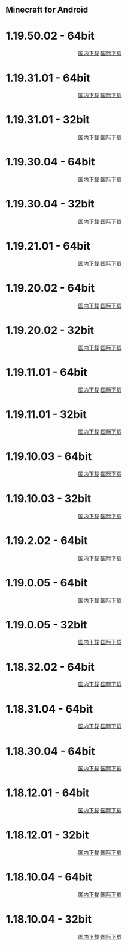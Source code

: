 ## Minecraft for Android

# 1.19.50.02 - 64bit

<p align="center">
    <!-- <a class="btn" rel="noopener noreferrer" href="https://download.fuibafuyu.net/d/123/Program/Android/Minecraft/Minecraft_1.19.50.02_arm64-v8a.apk">联通下载</a> -->
    <!-- <a class="btn" rel="noopener noreferrer" href="https://download.fuibafuyu.net/d/139/Program/Android/Minecraft/Minecraft_1.19.50.02_arm64-v8a.apk">移动下载</a> -->
    <a class="btn" rel="noopener noreferrer" href="https://download.fuibafuyu.net/d/Ali/Program/Android/Minecraft/Minecraft_1.19.50.02_arm64-v8a.apk">国内下载</a>
    <a class="btn" rel="noopener noreferrer" href="https://download.fuibafuyu.net/d/OD/Program/Android/Minecraft/Minecraft_1.19.50.02_arm64-v8a.apk">国际下载</a>
</p>

# 1.19.31.01 - 64bit

<p align="center">
    <!-- <a class="btn" rel="noopener noreferrer" href="https://download.fuibafuyu.net/d/123/Program/Android/Minecraft/Minecraft_1.19.31.01_arm64-v8a.apk">联通下载</a> -->
    <!-- <a class="btn" rel="noopener noreferrer" href="https://download.fuibafuyu.net/d/139/Program/Android/Minecraft/Minecraft_1.19.31.01_arm64-v8a.apk">移动下载</a> -->
    <a class="btn" rel="noopener noreferrer" href="https://download.fuibafuyu.net/d/Ali/Program/Android/Minecraft/Minecraft_1.19.31.01_arm64-v8a.apk">国内下载</a>
    <a class="btn" rel="noopener noreferrer" href="https://download.fuibafuyu.net/d/OD/Program/Android/Minecraft/Minecraft_1.19.31.01_arm64-v8a.apk">国际下载</a>
</p>

# 1.19.31.01 - 32bit

<p align="center">
    <!-- <a class="btn" rel="noopener noreferrer" href="https://download.fuibafuyu.net/d/123/Program/Android/Minecraft/Minecraft_1.19.31.01_armeabi-v7a.apk">联通下载</a> -->
    <!-- <a class="btn" rel="noopener noreferrer" href="https://download.fuibafuyu.net/d/139/Program/Android/Minecraft/Minecraft_1.19.31.01_armeabi-v7a.apk">移动下载</a> -->
    <a class="btn" rel="noopener noreferrer" href="https://download.fuibafuyu.net/d/Ali/Program/Android/Minecraft/Minecraft_1.19.31.01_armeabi-v7a.apk">国内下载</a>
    <a class="btn" rel="noopener noreferrer" href="https://download.fuibafuyu.net/d/OD/Program/Android/Minecraft/Minecraft_1.19.31.01_armeabi-v7a.apk">国际下载</a>
</p>

# 1.19.30.04 - 64bit

<p align="center">
    <!-- <a class="btn" rel="noopener noreferrer" href="https://download.fuibafuyu.net/d/123/Program/Android/Minecraft/Minecraft_1.19.30.04_arm64-v8a.apk">联通下载</a> -->
    <!-- <a class="btn" rel="noopener noreferrer" href="https://download.fuibafuyu.net/d/139/Program/Android/Minecraft/Minecraft_1.19.30.04_arm64-v8a.apk">移动下载</a> -->
    <a class="btn" rel="noopener noreferrer" href="https://download.fuibafuyu.net/d/Ali/Program/Android/Minecraft/Minecraft_1.19.30.04_arm64-v8a.apk">国内下载</a>
    <a class="btn" rel="noopener noreferrer" href="https://download.fuibafuyu.net/d/OD/Program/Android/Minecraft/Minecraft_1.19.30.04_arm64-v8a.apk">国际下载</a>
</p>

# 1.19.30.04 - 32bit

<p align="center">
    <!-- <a class="btn" rel="noopener noreferrer" href="https://download.fuibafuyu.net/d/123/Program/Android/Minecraft/Minecraft_1.19.30.04_armeabi-v7a.apk">联通下载</a> -->
    <!-- <a class="btn" rel="noopener noreferrer" href="https://download.fuibafuyu.net/d/139/Program/Android/Minecraft/Minecraft_1.19.30.04_armeabi-v7a.apk">移动下载</a> -->
    <a class="btn" rel="noopener noreferrer" href="https://download.fuibafuyu.net/d/Ali/Program/Android/Minecraft/Minecraft_1.19.30.04_armeabi-v7a.apk">国内下载</a>
    <a class="btn" rel="noopener noreferrer" href="https://download.fuibafuyu.net/d/OD/Program/Android/Minecraft/Minecraft_1.19.30.04_armeabi-v7a.apk">国际下载</a>
</p>

# 1.19.21.01 - 64bit

<p align="center">
    <!-- <a class="btn" rel="noopener noreferrer" href="https://download.fuibafuyu.net/d/123/Program/Android/Minecraft/Minecraft_1.19.21.01_arm64-v8a.apk">联通下载</a> -->
    <!-- <a class="btn" rel="noopener noreferrer" href="https://download.fuibafuyu.net/d/139/Program/Android/Minecraft/Minecraft_1.19.21.01_arm64-v8a.apk">移动下载</a> -->
    <a class="btn" rel="noopener noreferrer" href="https://download.fuibafuyu.net/d/Ali/Program/Android/Minecraft/Minecraft_1.19.21.01_arm64-v8a.apk">国内下载</a>
    <a class="btn" rel="noopener noreferrer" href="https://download.fuibafuyu.net/d/OD/Program/Android/Minecraft/Minecraft_1.19.21.01_arm64-v8a.apk">国际下载</a>
</p>

# 1.19.20.02 - 64bit

<p align="center">
    <!-- <a class="btn" rel="noopener noreferrer" href="https://download.fuibafuyu.net/d/123/Program/Android/Minecraft/Minecraft_1.19.20.02_arm64-v8a.apk">联通下载</a> -->
    <!-- <a class="btn" rel="noopener noreferrer" href="https://download.fuibafuyu.net/d/139/Program/Android/Minecraft/Minecraft_1.19.20.02_arm64-v8a.apk">移动下载</a> -->
    <a class="btn" rel="noopener noreferrer" href="https://download.fuibafuyu.net/d/Ali/Program/Android/Minecraft/Minecraft_1.19.20.02_arm64-v8a.apk">国内下载</a>
    <a class="btn" rel="noopener noreferrer" href="https://download.fuibafuyu.net/d/OD/Program/Android/Minecraft/Minecraft_1.19.20.02_arm64-v8a.apk">国际下载</a>
</p>

# 1.19.20.02 - 32bit

<p align="center">
    <!-- <a class="btn" rel="noopener noreferrer" href="https://download.fuibafuyu.net/d/123/Program/Android/Minecraft/Minecraft_1.19.20.02_armeabi-v7a.apk">联通下载</a> -->
    <!-- <a class="btn" rel="noopener noreferrer" href="https://download.fuibafuyu.net/d/139/Program/Android/Minecraft/Minecraft_1.19.20.02_armeabi-v7a.apk">移动下载</a> -->
    <a class="btn" rel="noopener noreferrer" href="https://download.fuibafuyu.net/d/Ali/Program/Android/Minecraft/Minecraft_1.19.20.02_armeabi-v7a.apk">国内下载</a>
    <a class="btn" rel="noopener noreferrer" href="https://download.fuibafuyu.net/d/OD/Program/Android/Minecraft/Minecraft_1.19.20.02_armeabi-v7a.apk">国际下载</a>
</p>

# 1.19.11.01 - 64bit

<p align="center">
    <!-- <a class="btn" rel="noopener noreferrer" href="https://download.fuibafuyu.net/d/123/Program/Android/Minecraft/Minecraft_1.19.11.01_arm64-v8a.apk">联通下载</a> -->
    <!-- <a class="btn" rel="noopener noreferrer" href="https://download.fuibafuyu.net/d/139/Program/Android/Minecraft/Minecraft_1.19.11.01_arm64-v8a.apk">移动下载</a> -->
    <a class="btn" rel="noopener noreferrer" href="https://download.fuibafuyu.net/d/Ali/Program/Android/Minecraft/Minecraft_1.19.11.01_arm64-v8a.apk">国内下载</a>
    <a class="btn" rel="noopener noreferrer" href="https://download.fuibafuyu.net/d/OD/Program/Android/Minecraft/Minecraft_1.19.11.01_arm64-v8a.apk">国际下载</a>
</p>

# 1.19.11.01 - 32bit

<p align="center">
    <!-- <a class="btn" rel="noopener noreferrer" href="https://download.fuibafuyu.net/d/123/Program/Android/Minecraft/Minecraft_1.19.11.01_armeabi-v7a.apk">联通下载</a> -->
    <!-- <a class="btn" rel="noopener noreferrer" href="https://download.fuibafuyu.net/d/139/Program/Android/Minecraft/Minecraft_1.19.11.01_armeabi-v7a.apk">移动下载</a> -->
    <a class="btn" rel="noopener noreferrer" href="https://download.fuibafuyu.net/d/Ali/Program/Android/Minecraft/Minecraft_1.19.11.01_armeabi-v7a.apk">国内下载</a>
    <a class="btn" rel="noopener noreferrer" href="https://download.fuibafuyu.net/d/OD/Program/Android/Minecraft/Minecraft_1.19.11.01_armeabi-v7a.apk">国际下载</a>
</p>

# 1.19.10.03 - 64bit

<p align="center">
    <!-- <a class="btn" rel="noopener noreferrer" href="https://download.fuibafuyu.net/d/123/Program/Android/Minecraft/Minecraft_1.19.10.03_arm64-v8a.apk">联通下载</a> -->
    <!-- <a class="btn" rel="noopener noreferrer" href="https://download.fuibafuyu.net/d/139/Program/Android/Minecraft/Minecraft_1.19.10.03_arm64-v8a.apk">移动下载</a> -->
    <a class="btn" rel="noopener noreferrer" href="https://download.fuibafuyu.net/d/Ali/Program/Android/Minecraft/Minecraft_1.19.10.03_arm64-v8a.apk">国内下载</a>
    <a class="btn" rel="noopener noreferrer" href="https://download.fuibafuyu.net/d/OD/Program/Android/Minecraft/Minecraft_1.19.10.03_arm64-v8a.apk">国际下载</a>
</p>

# 1.19.10.03 - 32bit

<p align="center">
    <!-- <a class="btn" rel="noopener noreferrer" href="https://download.fuibafuyu.net/d/123/Program/Android/Minecraft/Minecraft_1.19.10.03_armeabi-v7a.apk">联通下载</a> -->
    <!-- <a class="btn" rel="noopener noreferrer" href="https://download.fuibafuyu.net/d/139/Program/Android/Minecraft/Minecraft_1.19.10.03_armeabi-v7a.apk">移动下载</a> -->
    <a class="btn" rel="noopener noreferrer" href="https://download.fuibafuyu.net/d/Ali/Program/Android/Minecraft/Minecraft_1.19.10.03_armeabi-v7a.apk">国内下载</a>
    <a class="btn" rel="noopener noreferrer" href="https://download.fuibafuyu.net/d/OD/Program/Android/Minecraft/Minecraft_1.19.10.03_armeabi-v7a.apk">国际下载</a>
</p>

# 1.19.2.02 - 64bit

<p align="center">
    <!-- <a class="btn" rel="noopener noreferrer" href="https://download.fuibafuyu.net/d/123/Program/Android/Minecraft/Minecraft_1.19.2.02_arm64-v8a.apk">联通下载</a> -->
    <!-- <a class="btn" rel="noopener noreferrer" href="https://download.fuibafuyu.net/d/139/Program/Android/Minecraft/Minecraft_1.19.2.02_arm64-v8a.apk">移动下载</a> -->
    <a class="btn" rel="noopener noreferrer" href="https://download.fuibafuyu.net/d/Ali/Program/Android/Minecraft/Minecraft_1.19.2.02_arm64-v8a.apk">国内下载</a>
    <a class="btn" rel="noopener noreferrer" href="https://download.fuibafuyu.net/d/OD/Program/Android/Minecraft/Minecraft_1.19.2.02_arm64-v8a.apk">国际下载</a>
</p>

# 1.19.0.05 - 64bit

<p align="center">
    <!-- <a class="btn" rel="noopener noreferrer" href="https://download.fuibafuyu.net/d/123/Program/Android/Minecraft/Minecraft_1.19.0.05_arm64-v8a.apk">联通下载</a> -->
    <!-- <a class="btn" rel="noopener noreferrer" href="https://download.fuibafuyu.net/d/139/Program/Android/Minecraft/Minecraft_1.19.0.05_arm64-v8a.apk">移动下载</a> -->
    <a class="btn" rel="noopener noreferrer" href="https://download.fuibafuyu.net/d/Ali/Program/Android/Minecraft/Minecraft_1.19.0.05_arm64-v8a.apk">国内下载</a>
    <a class="btn" rel="noopener noreferrer" href="https://download.fuibafuyu.net/d/OD/Program/Android/Minecraft/Minecraft_1.19.0.05_arm64-v8a.apk">国际下载</a>
</p>

# 1.19.0.05 - 32bit

<p align="center">
    <!-- <a class="btn" rel="noopener noreferrer" href="https://download.fuibafuyu.net/d/123/Program/Android/Minecraft/Minecraft_1.19.0.05_armeabi-v7a.apk">联通下载</a> -->
    <!-- <a class="btn" rel="noopener noreferrer" href="https://download.fuibafuyu.net/d/139/Program/Android/Minecraft/Minecraft_1.19.0.05_armeabi-v7a.apk">移动下载</a> -->
    <a class="btn" rel="noopener noreferrer" href="https://download.fuibafuyu.net/d/Ali/Program/Android/Minecraft/Minecraft_1.19.0.05_armeabi-v7a.apk">国内下载</a>
    <a class="btn" rel="noopener noreferrer" href="https://download.fuibafuyu.net/d/OD/Program/Android/Minecraft/Minecraft_1.19.0.05_armeabi-v7a.apk">国际下载</a>
</p>

# 1.18.32.02 - 64bit

<p align="center">
    <!-- <a class="btn" rel="noopener noreferrer" href="https://download.fuibafuyu.net/d/123/Program/Android/Minecraft/Minecraft_1.18.32.02_arm64-v8a.apk">联通下载</a> -->
    <!-- <a class="btn" rel="noopener noreferrer" href="https://download.fuibafuyu.net/d/139/Program/Android/Minecraft/Minecraft_1.18.32.02_arm64-v8a.apk">移动下载</a> -->
    <a class="btn" rel="noopener noreferrer" href="https://download.fuibafuyu.net/d/Ali/Program/Android/Minecraft/Minecraft_1.18.32.02_arm64-v8a.apk">国内下载</a>
    <a class="btn" rel="noopener noreferrer" href="https://download.fuibafuyu.net/d/OD/Program/Android/Minecraft/Minecraft_1.18.32.02_arm64-v8a.apk">国际下载</a>
</p>

# 1.18.31.04 - 64bit

<p align="center">
    <!-- <a class="btn" rel="noopener noreferrer" href="https://download.fuibafuyu.net/d/123/Program/Android/Minecraft/Minecraft_1.18.31.04_arm64-v8a.apk">联通下载</a> -->
    <!-- <a class="btn" rel="noopener noreferrer" href="https://download.fuibafuyu.net/d/139/Program/Android/Minecraft/Minecraft_1.18.31.04_arm64-v8a.apk">移动下载</a> -->
    <a class="btn" rel="noopener noreferrer" href="https://download.fuibafuyu.net/d/Ali/Program/Android/Minecraft/Minecraft_1.18.31.04_arm64-v8a.apk">国内下载</a>
    <a class="btn" rel="noopener noreferrer" href="https://download.fuibafuyu.net/d/OD/Program/Android/Minecraft/Minecraft_1.18.31.04_arm64-v8a.apk">国际下载</a>
</p>

# 1.18.30.04 - 64bit

<p align="center">
    <!-- <a class="btn" rel="noopener noreferrer" href="https://download.fuibafuyu.net/d/123/Program/Android/Minecraft/Minecraft_1.18.30.04_arm64-v8a.apk">联通下载</a> -->
    <!-- <a class="btn" rel="noopener noreferrer" href="https://download.fuibafuyu.net/d/139/Program/Android/Minecraft/Minecraft_1.18.30.04_arm64-v8a.apk">移动下载</a> -->
    <a class="btn" rel="noopener noreferrer" href="https://download.fuibafuyu.net/d/Ali/Program/Android/Minecraft/Minecraft_1.18.30.04_arm64-v8a.apk">国内下载</a>
    <a class="btn" rel="noopener noreferrer" href="https://download.fuibafuyu.net/d/OD/Program/Android/Minecraft/Minecraft_1.18.30.04_arm64-v8a.apk">国际下载</a>
</p>

# 1.18.12.01 - 64bit

<p align="center">
    <!-- <a class="btn" rel="noopener noreferrer" href="https://download.fuibafuyu.net/d/123/Program/Android/Minecraft/Minecraft_1.18.12.01_arm64-v8a.apk">联通下载</a> -->
    <!-- <a class="btn" rel="noopener noreferrer" href="https://download.fuibafuyu.net/d/139/Program/Android/Minecraft/Minecraft_1.18.12.01_arm64-v8a.apk">移动下载</a> -->
    <a class="btn" rel="noopener noreferrer" href="https://download.fuibafuyu.net/d/Ali/Program/Android/Minecraft/Minecraft_1.18.12.01_arm64-v8a.apk">国内下载</a>
    <a class="btn" rel="noopener noreferrer" href="https://download.fuibafuyu.net/d/OD/Program/Android/Minecraft/Minecraft_1.18.12.01_arm64-v8a.apk">国际下载</a>
</p>

# 1.18.12.01 - 32bit

<p align="center">
    <!-- <a class="btn" rel="noopener noreferrer" href="https://download.fuibafuyu.net/d/123/Program/Android/Minecraft/Minecraft_1.18.12.01_armeabi-v7a.apk">联通下载</a> -->
    <!-- <a class="btn" rel="noopener noreferrer" href="https://download.fuibafuyu.net/d/139/Program/Android/Minecraft/Minecraft_1.18.12.01_armeabi-v7a.apk">移动下载</a> -->
    <a class="btn" rel="noopener noreferrer" href="https://download.fuibafuyu.net/d/Ali/Program/Android/Minecraft/Minecraft_1.18.12.01_armeabi-v7a.apk">国内下载</a>
    <a class="btn" rel="noopener noreferrer" href="https://download.fuibafuyu.net/d/OD/Program/Android/Minecraft/Minecraft_1.18.12.01_armeabi-v7a.apk">国际下载</a>
</p>

# 1.18.10.04 - 64bit

<p align="center">
    <!-- <a class="btn" rel="noopener noreferrer" href="https://download.fuibafuyu.net/d/123/Program/Android/Minecraft/Minecraft_1.18.10.04_arm64-v8a.apk">联通下载</a> -->
    <!-- <a class="btn" rel="noopener noreferrer" href="https://download.fuibafuyu.net/d/139/Program/Android/Minecraft/Minecraft_1.18.10.04_arm64-v8a.apk">移动下载</a> -->
    <a class="btn" rel="noopener noreferrer" href="https://download.fuibafuyu.net/d/Ali/Program/Android/Minecraft/Minecraft_1.18.10.04_arm64-v8a.apk">国内下载</a>
    <a class="btn" rel="noopener noreferrer" href="https://download.fuibafuyu.net/d/OD/Program/Android/Minecraft/Minecraft_1.18.10.04_arm64-v8a.apk">国际下载</a>
</p>

# 1.18.10.04 - 32bit

<p align="center">
    <!-- <a class="btn" rel="noopener noreferrer" href="https://download.fuibafuyu.net/d/123/Program/Android/Minecraft/Minecraft_1.18.10.04_armeabi-v7a.apk">联通下载</a> -->
    <!-- <a class="btn" rel="noopener noreferrer" href="https://download.fuibafuyu.net/d/139/Program/Android/Minecraft/Minecraft_1.18.10.04_armeabi-v7a.apk">移动下载</a> -->
    <a class="btn" rel="noopener noreferrer" href="https://download.fuibafuyu.net/d/Ali/Program/Android/Minecraft/Minecraft_1.18.10.04_armeabi-v7a.apk">国内下载</a>
    <a class="btn" rel="noopener noreferrer" href="https://download.fuibafuyu.net/d/OD/Program/Android/Minecraft/Minecraft_1.18.10.04_armeabi-v7a.apk">国际下载</a>
</p>
